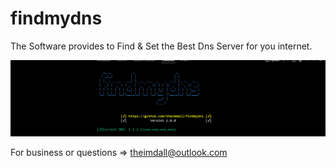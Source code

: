 # findmydns
The Software provides to Find & Set the Best Dns Server for you internet.

![mainMenu](https://github.com/theimdall/findmydns/blob/master/img/mainMenu2.png)

For business or questions => theimdall@outlook.com